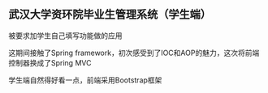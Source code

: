 ## 武汉大学资环院毕业生管理系统（学生端）
被要求加学生自己填写功能做的应用  

这期间接触了Spring framework，初次感受到了IOC和AOP的魅力，这次将前端控制器换成了Spring MVC  

学生端自然得好看一点，前端采用Bootstrap框架
